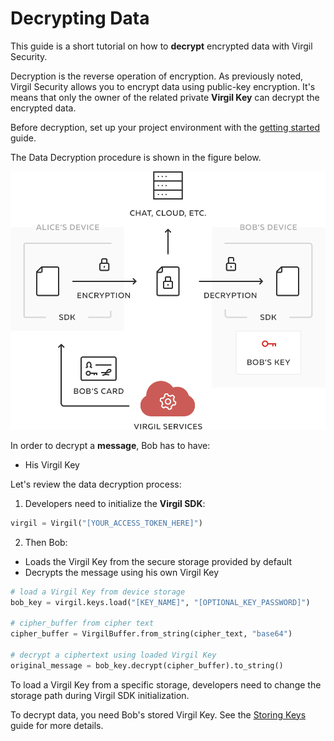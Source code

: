 # Decrypting Data

This guide is a short tutorial on how to **decrypt** encrypted data with Virgil Security.

Decryption is the reverse operation of encryption. As previously noted, Virgil Security allows you to encrypt data using public-key encryption. It's means that only the owner of the related private **Virgil Key** can decrypt the encrypted data.

Before decryption, set up your project environment with the [getting started](/documentation/guides/configuration/client-configuration.md) guide.

The Data Decryption procedure is shown in the figure below.

![Virgil Encryption Intro](/documentation/img/Encryption_introduction.png "Data decryption")

In order to decrypt a **message**, Bob has to have:
 - His Virgil Key

Let's review the data decryption process:

1. Developers need to initialize the **Virgil SDK**:

```python
virgil = Virgil("[YOUR_ACCESS_TOKEN_HERE]")
```

2. Then Bob:

  - Loads the Virgil Key from the secure storage provided by default
  - Decrypts the message using his own Virgil Key

  ```python
  # load a Virgil Key from device storage
  bob_key = virgil.keys.load("[KEY_NAME]", "[OPTIONAL_KEY_PASSWORD]")

  # cipher_buffer from cipher text
  cipher_buffer = VirgilBuffer.from_string(cipher_text, "base64")

  # decrypt a ciphertext using loaded Virgil Key
  original_message = bob_key.decrypt(cipher_buffer).to_string()
  ```

To load a Virgil Key from a specific storage, developers need to change the storage path during Virgil SDK initialization.

To decrypt data, you need Bob's stored Virgil Key. See the [Storing Keys](/documentation/guides/virgil-key/saving-key.md) guide for more details.

